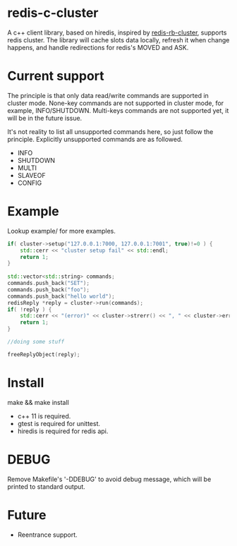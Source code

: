 # redis-c-cluster

A c++ client library, based on hiredis, inspired by [redis-rb-cluster], supports redis cluster.
The library will cache slots data locally, refresh it when change happens, and handle redirections for redis's MOVED and ASK.

[redis-rb-cluster]: https://github.com/antirez/redis-rb-cluster

# Current support

The principle is that only data read/write commands are supported in cluster mode.
None-key commands are not supported in cluster mode, for example, INFO/SHUTDOWN.
Multi-keys commands are not supported yet, it will be in the future issue.

It's not reality to list all unsupported commands here, so just follow the principle.
Explicitly unsupported commands are as followed.
* INFO
* SHUTDOWN
* MULTI
* SLAVEOF
* CONFIG

# Example
  Lookup example/ for more examples.
```cpp
if( cluster->setup("127.0.0.1:7000, 127.0.0.1:7001", true)!=0 ) {
    std::cerr << "cluster setup fail" << std::endl;
    return 1;
}
 
std::vector<std::string> commands;
commands.push_back("SET");   
commands.push_back("foo");   
commands.push_back("hello world");
redisReply *reply = cluster->run(commands);
if( !reply ) {
    std::cerr << "(error)" << cluster->strerr() << ", " << cluster->err() << std::endl;
    return 1;
}

//doing some stuff

freeReplyObject(reply);
```

# Install
  make && make install
* c++ 11 is required.
* gtest is required for unittest.
* hiredis is required for redis api.

# DEBUG
  Remove Makefile's '-DDEBUG' to avoid debug message, which will be printed to standard output.

# Future
* Reentrance support.
